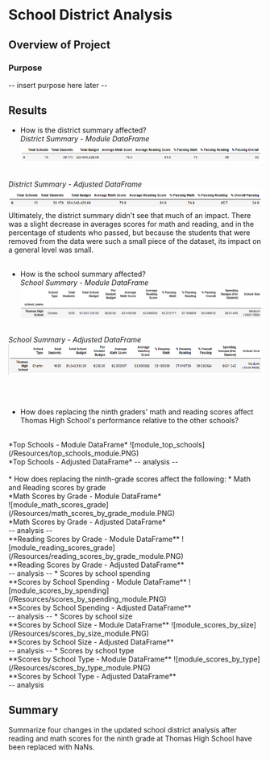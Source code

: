 # School District Analysis

## Overview of Project

### Purpose
-- insert purpose here later --

## Results

* How is the district summary affected?
<br />*District Summary - Module DataFrame*
![module_district_summary](/Resources/district_summary_df_module.PNG)

<br />*District Summary - Adjusted DataFrame*
![adjusted_district_summary](/Resources/district_summary_df_adjusted.PNG)
<br />Ultimately, the district summary didn't see that much of an impact. There was a slight decrease in averages scores for math and reading, and in the percentage of students who passed, but because the students that were removed from the data were such a small piece of the dataset, its impact on a general level was small.
<br /><br />
* How is the school summary affected?
<br />*School Summary - Module DataFrame*
![module_per_school_summary](/Resources/per_school_summary_df_module.PNG)

<br />*School Summary - Adjusted DataFrame*
![adjusted_per_school_summary](/Resources/per_school_summary_df_adjusted.PNG)

<br /><br />
* How does replacing the ninth graders' math and reading scores affect Thomas High School's performance relative to the other schools?
<br />
*Top Schools - Module DataFrame*
![module_top_schools](/Resources/top_schools_module.PNG)

<br />
*Top Schools - Adjusted DataFrame*
-- analysis --
<br /><br />
* How does replacing the ninth-grade scores affect the following:
    * Math and Reading scores by grade
    <br />*Math Scores by Grade - Module DataFrame*
    <br />
    ![module_math_scores_grade](/Resources/math_scores_by_grade_module.PNG)
    <br />*Math Scores by Grade - Adjusted DataFrame*
    <br /> -- analysis --
    <br />**Reading Scores by Grade - Module DataFrame**
    ![module_reading_scores_grade](/Resources/reading_scores_by_grade_module.PNG)
    <br />**Reading Scores by Grade - Adjusted DataFrame**
    <br /> -- analysis --
    * Scores by school spending
    <br />**Scores by School Spending - Module DataFrame**
    ![module_scores_by_spending](/Resources/scores_by_spending_module.PNG)
    <br />**Scores by School Spending - Adjusted DataFrame**
    <br /> -- analysis --
    * Scores by school size
    <br />**Scores by School Size - Module DataFrame**
    ![module_scores_by_size](/Resources/scores_by_size_module.PNG)
    <br />**Scores by School Size - Adjusted DataFrame**
    <br /> -- analysis --
    * Scores by school type
    <br />**Scores by School Type - Module DataFrame**
    ![module_scores_by_type](/Resources/scores_by_type_module.PNG)
    <br />**Scores by School Type - Adjusted DataFrame**
    <br /> -- analysis
    
## Summary
Summarize four changes in the updated school district analysis after reading and math scores for the ninth grade at Thomas High School have been replaced with NaNs.